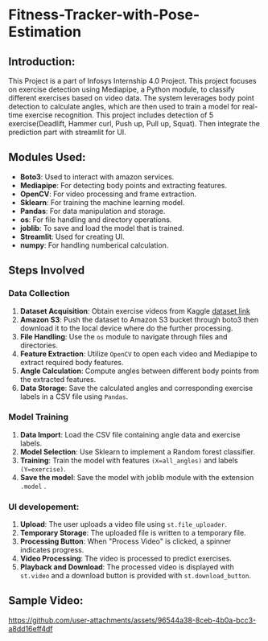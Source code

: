 # Fitness-Tracker-with-Pose-Estimation


## Introduction:
This Project is a part of Infosys Internship 4.0 Project. This project focuses on exercise detection using Mediapipe, a Python module, to classify different exercises based on video data. The system leverages body point detection to calculate angles, which are then used to train a model for real-time exercise recognition. This project includes detection of 5 exercise(Deadlift, Hammer curl, Push up, Pull up, Squat). Then integrate the prediction part with streamlit for UI.

## Modules Used:
- **Boto3**: Used to interact with amazon services. 
- **Mediapipe**: For detecting body points and extracting features.
- **OpenCV**: For video processing and frame extraction.
- **Sklearn**: For training the machine learning model.
- **Pandas**: For data manipulation and storage.
- **os**: For file handling and directory operations.
- **joblib**: To save and load the model that is trained.
- **Streamlit**: Used for creating UI.
- **numpy**: For handling numberical calculation. 

## Steps Involved
### Data Collection
1. **Dataset Acquisition**: Obtain exercise videos from Kaggle [dataset link](https://www.kaggle.com/datasets/hasyimabdillah/workoutfitness-video) 
2. **Amazon S3**: Push the dataset to Amazon S3 bucket through boto3 then download it to the local device where do the further processing.
3. **File Handling**: Use the `os` module to navigate through files and directories.
4. **Feature Extraction**: Utilize `OpenCV` to open each video and Mediapipe to extract required body features.
5. **Angle Calculation**: Compute angles between different body points from the extracted features.
6. **Data Storage**: Save the calculated angles and corresponding exercise labels in a CSV file using `Pandas`.
### Model Training
1. **Data Import**: Load the CSV file containing angle data and exercise labels.
2. **Model Selection**: Use Sklearn to implement a Random forest classifier.
3. **Training**: Train the model with features `(X=all_angles)` and labels `(Y=exercise)`.
4. **Save the model**: Save the model with joblib module with the extension `.model` .

### UI developement:
1. **Upload**: The user uploads a video file using `st.file_uploader`.
2. **Temporary Storage**: The uploaded file is written to a temporary file.
3. **Processing Button**: When "Process Video" is clicked, a spinner indicates progress.
4. **Video Processing**: The video is processed to predict exercises.
5. **Playback and Download**: The processed video is displayed with `st.video` and a download button is provided with `st.download_button`.

## Sample Video:
https://github.com/user-attachments/assets/96544a38-8ceb-4b0a-bcc3-a8dd16eff4df



